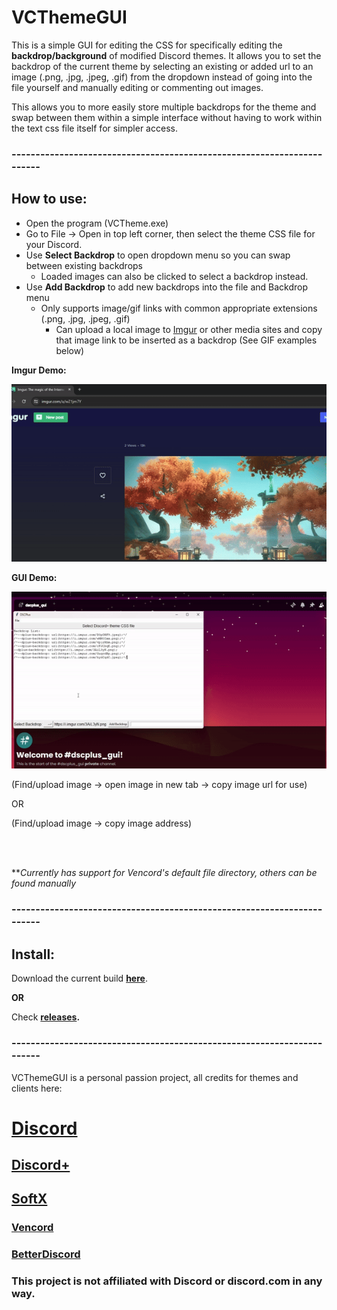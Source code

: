 # VCThemeGUI

This is a simple GUI for editing the CSS for specifically editing the **backdrop/background** of modified Discord themes. It allows you to set the backdrop of the current theme by selecting an existing or added url to an image (.png, .jpg, .jpeg, .gif) from the dropdown instead of going into the file yourself and manually editing or commenting out images.

This allows you to more easily store multiple backdrops for the theme and swap between them within a simple interface without having to work within the text css file itself for simpler access.


### -----------------------------------------------------------------------
## How to use:
-  Open the program (VCTheme.exe)
- Go to File → Open in top left corner, then select the theme CSS file for your Discord.
- Use **Select Backdrop** to open dropdown menu so you can swap between existing backdrops
    - Loaded images can also be clicked to select a backdrop instead.
- Use **Add Backdrop** to add new backdrops into the file and Backdrop menu
    - Only supports image/gif links with common appropriate extensions (.png, .jpg, .jpeg, .gif)
         - Can upload a local image to [Imgur](https://imgur.com/upload) or other media sites and copy that image link to be inserted as a backdrop (See GIF examples below)

**Imgur Demo:**

![](src/img/imgur_demo.gif)

**GUI Demo:**

![](src/img/gui_demo_core.gif)

(Find/upload image → open image in new tab → copy image url for use)

OR

(Find/upload image → copy image address)
   
<br>
<br>

**_Currently has support for Vencord's default file directory, others can be found manually_

### -----------------------------------------------------------------------
## Install:
Download the current build **[here](https://github.com/StpME/VCThemeGUI/releases/download/v1.3.2/VCTheme_v1.3.2.exe)**.

**OR**

Check **[releases](https://github.com/StpME/VCThemeGUI/releases).**
### -----------------------------------------------------------------------

VCThemeGUI is a personal passion project, all credits for themes and clients here:

# [Discord](https://discord.com/download)
## [Discord+](https://plusinsta.github.io/discord-plus/)
## [SoftX](https://betterdiscord.app/theme/SoftX)
### [Vencord](https://vencord.dev/)
### [BetterDiscord](https://betterdiscord.app/)

### This project is not affiliated with Discord or discord.com in any way.
